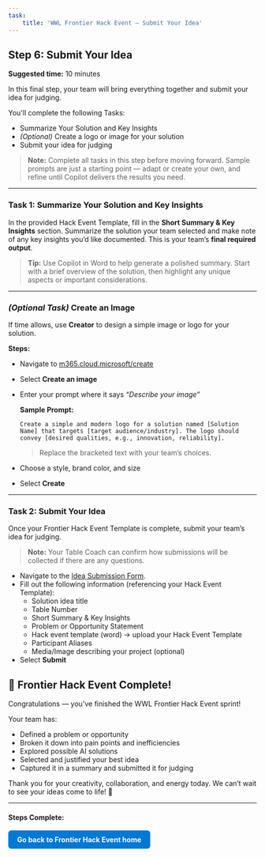 ```yaml
---
task:
    title: 'WWL Frontier Hack Event – Submit Your Idea'
---
```


## Step 6: Submit Your Idea

**Suggested time:** 10 minutes  

In this final step, your team will bring everything together and submit your idea for judging.

You'll complete the following Tasks:  

- Summarize Your Solution and Key Insights  
- *(Optional)* Create a logo or image for your solution  
- Submit your idea for judging  

> **Note:** Complete all tasks in this step before moving forward. Sample prompts are just a starting point — adapt or create your own, and refine until Copilot delivers the results you need.

---

### Task 1: Summarize Your Solution and Key Insights  

In the provided Hack Event Template, fill in the **Short Summary & Key Insights** section. Summarize the solution your team selected and make note of any key insights you’d like documented. This is your team’s **final required output**.  

> **Tip:** Use Copilot in Word to help generate a polished summary. Start with a brief overview of the solution, then highlight any unique aspects or important considerations.  

---

### *(Optional Task)* Create an Image  

If time allows, use **Creator** to design a simple image or logo for your solution.  

**Steps:**  

- Navigate to <a href="https://m365.cloud.microsoft/create" target="_blank">m365.cloud.microsoft/create</a>  
- Select **Create an image**  
- Enter your prompt where it says *“Describe your image”*  

    **Sample Prompt:**

    ```text
    Create a simple and modern logo for a solution named [Solution Name] that targets [target audience/industry]. The logo should convey [desired qualities, e.g., innovation, reliability].
    ```

    > Replace the bracketed text with your team’s choices.  

- Choose a style, brand color, and size  
- Select **Create**  

---

### Task 2: Submit Your Idea  

Once your Frontier Hack Event Template is complete, submit your team’s idea for judging.  

> **Note:** Your Table Coach can confirm how submissions will be collected if there are any questions.  

- Navigate to the <a href="https://microsoftapc.sharepoint.com/teams/SyncWeekHack/_layouts/15/listforms.aspx?cid=NmEzYTBhM2MtODNhMi00M2IwLTk5ZGQtZmYzMGZiMTQyYTdi&nav=YjJlZjI3MWItODgxNy00NmE1LTliNzItOWJmMjJkOTY2NTZh" target="_blank">Idea Submission Form</a>.
- Fill out the following information (referencing your Hack Event Template):  
  - Solution idea title
  - Table Number  
  - Short Summary & Key Insights  
  - Problem or Opportunity Statement  
  - Hack event template (word) → upload your Hack Event Template  
  - Participant Aliases  
  - Media/Image describing your project (optional)  
- Select **Submit**  

## 🎉 Frontier Hack Event Complete!

Congratulations — you’ve finished the WWL Frontier Hack Event sprint!

Your team has:

- Defined a problem or opportunity
- Broken it down into pain points and inefficiencies
- Explored possible AI solutions
- Selected and justified your best idea
- Captured it in a summary and submitted it for judging

Thank you for your creativity, collaboration, and energy today. We can’t wait to see your ideas come to life! 🚀

---

#### Steps Complete:

<a href="https://microsoftlearning.github.io/Frontier-Hack-Event/" 
   style="display:inline-block; padding:10px 18px; background-color:#0078D4; color:#ffffff; 
   text-decoration:none; border-radius:6px; font-weight:bold;">
Go back to Frontier Hack Event home
</a>
